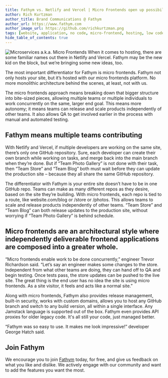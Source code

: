 ```yaml
---
title: Fathym vs. Netlify and Vercel | Micro Frontends open up possibilities
author: Rich Kurtzman
author_title: Brand Communications @ Fathym
author_url: https://www.fathym.com
author_image_url: https://github.com/richkurtzman.png
tags: [website, application, no code, micro-frontend, hosting, low code]
hide_table_of_contents: true
---
```


![Microservices a.k.a. Micro Frontends](/img/AdobeStock_microservices.jpeg)
When it comes to hosting, there are some familiar names out there in Netlify and Vercel. Fathym may be the new kid on the block, but we’re bringing some new ideas, too. 

The most important differentiator for Fathym is micro frontends. Fathym not only hosts your site, but it’s hosted with our micro frontends platform. No more monolithic architecture behind the scenes, at least, not with us.  

The micro frontends approach means breaking down that bigger structure into bite-sized pieces, allowing multiple teams or multiple individuals to work concurrently on the same, larger end goal. This means more autonomy; it means teams can release and scale products independently of other teams. It also allows QA to get involved earlier in the process with manual and automated testing. 

## Fathym means multiple teams contributing 

With Netlify and Vercel, if multiple developers are working on the same site, there’s only one GitHub repository. Sure, each developer can create their own branch while working on tasks, and merge back into the main branch when they’re done. But if “Team Photo Gallery” is not done with their task, then “Team Store” and “Team Blog” both must wait before they can update the production site – because they all share the same GitHub repository. 

The differentiator with Fathym is your entire site doesn’t have to be in one GitHub repo. Teams can make as many different repos as they desire, based on the site they’re building. With micro frontends, each repo is tied to a route, like website.com/blog or /store or /photos. This allows teams to scale and release products independently of other teams. “Team Store” and “Team Blog” can both release updates to the production site, without worrying if “Team Photo Gallery” is behind schedule. 

 

## Micro frontends are an architectural style where independently deliverable frontend applications are composed into a greater whole. 

 

“Micro frontends enable work to be done concurrently,” engineer Trevor Richardson said. “Let’s say an engineer makes some changes to the store. Independent from what other teams are doing, they can hand off to QA and begin testing. Once tests pass, the store updates can be pushed to the live site. The great thing is the end user has no idea the site is using micro frontends. As a site visitor, it feels and acts like a normal site.” 

Along with micro frontends, Fathym also provides release management, built-in security, works with custom domains, allows you to host any GitHub branch and switch to any build version, all within a single interface. Any Jamstack language is supported out of the box. Fathym even provides API proxies for older legacy code. It's all still your code, just managed better. 

“Fathym was so easy to use. It makes me look impressive!” developer George Hatch said. 

## Join Fathym   

We encourage you to join [Fathym](https://auth.fathym.com/fathymcloudprd.onmicrosoft.com/oauth2/v2.0/authorize?p=b2c_1_sign_up_sign_in&client_id=98f014f1-2547-4bcc-a583-3edc8f1190f2&redirect_uri=https%3A%2F%2Fwww.lowcodeunit.com%2F.oauth%2FB2C_1_SIGN_UP_SIGN_IN&response_type=id_token&scope=openid%20profile&response_mode=form_post&nonce=637789907534834707.OWNhMWZkZGMtODQ2NC00YTg0LWFjZWQtYjlkNzg0YTIzMDhkYTcxMzVkZmYtN2E2Mi00ZDRlLWIxODQtZjMxMjBkNWI2OTEx&state=CfDJ8C5COa2dn0dMrEVjdLxcXm-FCakeBxrXIOHa_lF_u0ckh9rvLFuKJ30MWBprExUQA_N5HmWWWPdxqWlni-KFqpg_jVjPahrQdGw79U0sMBN8dTvgrlAMeT9--L-7VgMBsZfFPAho9dcKUN1jO6lAaxL13PM1_vGer-vJc6tcpigRpNr5jcHtitGIKjexLmQqkIslp3MFKCKAi-5IiVd3JbpibPm4gbmDQpYtgstmG9SSlpjvEqJk_2AIqtMHkiojK3kE4WSc5mcYS3FQ3hiRqVQRPlL3jI7U3bUsqGYtLuoJr_St6mGBbHvGmB6M0MCeFn_G5LDsRzyHZhBWf9a1qo6dktz_kEcsAahYPLWjAI_2&x-client-SKU=ID_NETSTANDARD2_0&x-client-ver=6.11.1.0) today, for free, and give us feedback on what you like and dislike. We actively engage with our community and want to add the features you want the most.  

